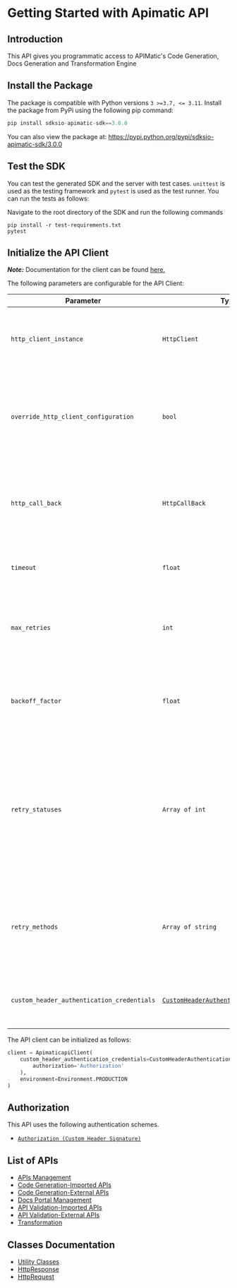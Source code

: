 
# Getting Started with Apimatic API

## Introduction

This API gives you programmatic access to APIMatic's Code Generation, Docs Generation and Transformation Engine

## Install the Package

The package is compatible with Python versions `3 >=3.7, <= 3.11`.
Install the package from PyPi using the following pip command:

```python
pip install sdksio-apimatic-sdk==3.0.0
```

You can also view the package at:
https://pypi.python.org/pypi/sdksio-apimatic-sdk/3.0.0

## Test the SDK

You can test the generated SDK and the server with test cases. `unittest` is used as the testing framework and `pytest` is used as the test runner. You can run the tests as follows:

Navigate to the root directory of the SDK and run the following commands

```
pip install -r test-requirements.txt
pytest
```

## Initialize the API Client

**_Note:_** Documentation for the client can be found [here.](https://www.github.com/sdks-io/apimatic-python-sdk/tree/3.0.0/doc/client.md)

The following parameters are configurable for the API Client:

| Parameter | Type | Description |
|  --- | --- | --- |
| `http_client_instance` | `HttpClient` | The Http Client passed from the sdk user for making requests |
| `override_http_client_configuration` | `bool` | The value which determines to override properties of the passed Http Client from the sdk user |
| `http_call_back` | `HttpCallBack` | The callback value that is invoked before and after an HTTP call is made to an endpoint |
| `timeout` | `float` | The value to use for connection timeout. <br> **Default: 60** |
| `max_retries` | `int` | The number of times to retry an endpoint call if it fails. <br> **Default: 0** |
| `backoff_factor` | `float` | A backoff factor to apply between attempts after the second try. <br> **Default: 2** |
| `retry_statuses` | `Array of int` | The http statuses on which retry is to be done. <br> **Default: [408, 413, 429, 500, 502, 503, 504, 521, 522, 524, 408, 413, 429, 500, 502, 503, 504, 521, 522, 524]** |
| `retry_methods` | `Array of string` | The http methods on which retry is to be done. <br> **Default: ['GET', 'PUT', 'GET', 'PUT']** |
| `custom_header_authentication_credentials` | [`CustomHeaderAuthenticationCredentials`](https://www.github.com/sdks-io/apimatic-python-sdk/tree/3.0.0/doc/$a/https://www.github.com/sdks-io/apimatic-python-sdk/tree/3.0.0/custom-header-signature.md) | The credential object for Custom Header Signature |

The API client can be initialized as follows:

```python
client = ApimaticapiClient(
    custom_header_authentication_credentials=CustomHeaderAuthenticationCredentials(
        authorization='Authorization'
    ),
    environment=Environment.PRODUCTION
)
```

## Authorization

This API uses the following authentication schemes.

* [`Authorization (Custom Header Signature)`](https://www.github.com/sdks-io/apimatic-python-sdk/tree/3.0.0/doc/$a/https://www.github.com/sdks-io/apimatic-python-sdk/tree/3.0.0/custom-header-signature.md)

## List of APIs

* [APIs Management](https://www.github.com/sdks-io/apimatic-python-sdk/tree/3.0.0/doc/controllers/apis-management.md)
* [Code Generation-Imported APIs](https://www.github.com/sdks-io/apimatic-python-sdk/tree/3.0.0/doc/controllers/code-generation-imported-apis.md)
* [Code Generation-External APIs](https://www.github.com/sdks-io/apimatic-python-sdk/tree/3.0.0/doc/controllers/code-generation-external-apis.md)
* [Docs Portal Management](https://www.github.com/sdks-io/apimatic-python-sdk/tree/3.0.0/doc/controllers/docs-portal-management.md)
* [API Validation-Imported APIs](https://www.github.com/sdks-io/apimatic-python-sdk/tree/3.0.0/doc/controllers/api-validation-imported-apis.md)
* [API Validation-External APIs](https://www.github.com/sdks-io/apimatic-python-sdk/tree/3.0.0/doc/controllers/api-validation-external-apis.md)
* [Transformation](https://www.github.com/sdks-io/apimatic-python-sdk/tree/3.0.0/doc/controllers/transformation.md)

## Classes Documentation

* [Utility Classes](https://www.github.com/sdks-io/apimatic-python-sdk/tree/3.0.0/doc/utility-classes.md)
* [HttpResponse](https://www.github.com/sdks-io/apimatic-python-sdk/tree/3.0.0/doc/http-response.md)
* [HttpRequest](https://www.github.com/sdks-io/apimatic-python-sdk/tree/3.0.0/doc/http-request.md)

